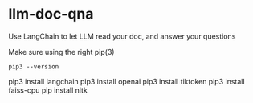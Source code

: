 # llm-doc-qna
Use LangChain to let LLM read your doc, and answer your questions

Make sure using the right pip(3)
```
pip3 --version
```

pip3 install langchain
pip3 install openai
pip3 install tiktoken
pip3 install faiss-cpu
pip install nltk
